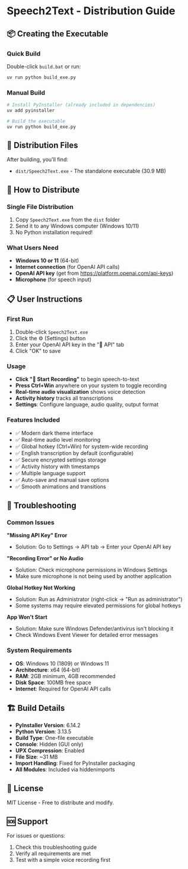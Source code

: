 # Speech2Text - Distribution Guide

## 📦 Creating the Executable

### Quick Build
Double-click `build.bat` or run:
```bash
uv run python build_exe.py
```

### Manual Build
```bash
# Install PyInstaller (already included in dependencies)
uv add pyinstaller

# Build the executable
uv run python build_exe.py
```

## 📁 Distribution Files

After building, you'll find:
- `dist/Speech2Text.exe` - The standalone executable (30.9 MB)

## 🚀 How to Distribute

### Single File Distribution
1. Copy `Speech2Text.exe` from the `dist` folder
2. Send it to any Windows computer (Windows 10/11)
3. No Python installation required!

### What Users Need
- **Windows 10 or 11** (64-bit)
- **Internet connection** (for OpenAI API calls)
- **OpenAI API key** (get from https://platform.openai.com/api-keys)
- **Microphone** (for speech input)

## 📋 User Instructions

### First Run
1. Double-click `Speech2Text.exe`
2. Click the ⚙️ (Settings) button
3. Enter your OpenAI API key in the "🔑 API" tab
4. Click "OK" to save

### Usage
- **Click "🎤 Start Recording"** to begin speech-to-text
- **Press Ctrl+Win** anywhere on your system to toggle recording
- **Real-time audio visualization** shows voice detection
- **Activity history** tracks all transcriptions
- **Settings**: Configure language, audio quality, output format

### Features Included
- ✅ Modern dark theme interface
- ✅ Real-time audio level monitoring
- ✅ Global hotkey (Ctrl+Win) for system-wide recording
- ✅ English transcription by default (configurable)
- ✅ Secure encrypted settings storage
- ✅ Activity history with timestamps
- ✅ Multiple language support
- ✅ Auto-save and manual save options
- ✅ Smooth animations and transitions

## 🔧 Troubleshooting

### Common Issues

**"Missing API Key" Error**
- Solution: Go to Settings → API tab → Enter your OpenAI API key

**"Recording Error" or No Audio**
- Solution: Check microphone permissions in Windows Settings
- Make sure microphone is not being used by another application

**Global Hotkey Not Working**
- Solution: Run as Administrator (right-click → "Run as administrator")
- Some systems may require elevated permissions for global hotkeys

**App Won't Start**
- Solution: Make sure Windows Defender/antivirus isn't blocking it
- Check Windows Event Viewer for detailed error messages

### System Requirements
- **OS**: Windows 10 (1809) or Windows 11
- **Architecture**: x64 (64-bit)
- **RAM**: 2GB minimum, 4GB recommended
- **Disk Space**: 100MB free space
- **Internet**: Required for OpenAI API calls

## 🏗️ Build Details

- **PyInstaller Version**: 6.14.2
- **Python Version**: 3.13.5
- **Build Type**: One-file executable
- **Console**: Hidden (GUI only)
- **UPX Compression**: Enabled
- **File Size**: ~31 MB
- **Import Handling**: Fixed for PyInstaller packaging
- **All Modules**: Included via hiddenimports

## 📄 License

MIT License - Free to distribute and modify.

## 🆘 Support

For issues or questions:
1. Check this troubleshooting guide
2. Verify all requirements are met
3. Test with a simple voice recording first
